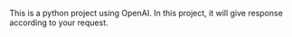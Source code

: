 
This is a python project using OpenAI. In this project, it will give response according to your request.
